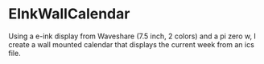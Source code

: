 # EInkWallCalendar
Using a e-ink display from Waveshare (7.5 inch, 2 colors) and a pi zero w, I create a wall mounted calendar that displays the current week from an ics file.
